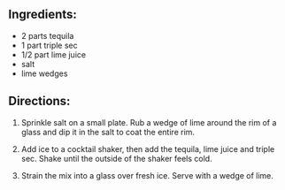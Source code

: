 Ingredients:
---

- 2 parts tequila
- 1 part triple sec
- 1/2 part lime juice
- salt
- lime wedges


Directions:
---

1. Sprinkle salt on a small plate. Rub a wedge of lime around the rim of a glass and dip it in the salt to coat the entire rim.

1. Add ice to a cocktail shaker, then add the tequila, lime juice and triple sec. Shake until the outside of the shaker feels cold.

1. Strain the mix into a glass over fresh ice. Serve with a wedge of lime.